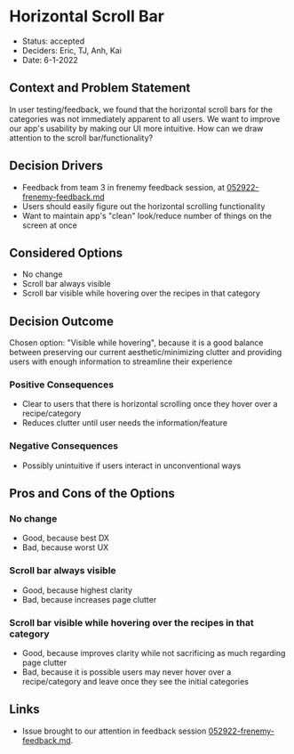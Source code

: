 # Horizontal Scroll Bar

* Status: accepted <!-- optional -->
* Deciders: Eric, TJ, Anh, Kai <!-- optional -->
* Date: 6-1-2022 <!-- optional -->

## Context and Problem Statement

In user testing/feedback, we found that the horizontal scroll bars for the categories was not immediately apparent to all users. We want to improve our app's usability by making our UI more intuitive. How can we draw attention to the scroll bar/functionality?

## Decision Drivers <!-- optional -->

* Feedback from team 3 in frenemy feedback session, at [052922-frenemy-feedback.md](../../admin/meetings/052922-frenemy-feedback.md)
* Users should easily figure out the horizontal scrolling functionality
* Want to maintain app's "clean" look/reduce number of things on the screen at once

## Considered Options

* No change
* Scroll bar always visible
* Scroll bar visible while hovering over the recipes in that category

## Decision Outcome

Chosen option: "Visible while hovering", because it is a good balance between preserving our current aesthetic/minimizing clutter and providing users with enough information to streamline their experience

### Positive Consequences <!-- optional -->

* Clear to users that there is horizontal scrolling once they hover over a recipe/category
* Reduces clutter until user needs the information/feature

### Negative Consequences <!-- optional -->

* Possibly unintuitive if users interact in unconventional ways

## Pros and Cons of the Options

### No change

* Good, because best DX
* Bad, because worst UX

### Scroll bar always visible

* Good, because highest clarity
* Bad, because increases page clutter

### Scroll bar visible while hovering over the recipes in that category

* Good, because improves clarity while not sacrificing as much regarding page clutter
* Bad, because it is possible users may never hover over a recipe/category and leave once they see the initial categories

## Links

* Issue brought to our attention in feedback session [052922-frenemy-feedback.md](../../admin/meetings/052922-frenemy-feedback.md).